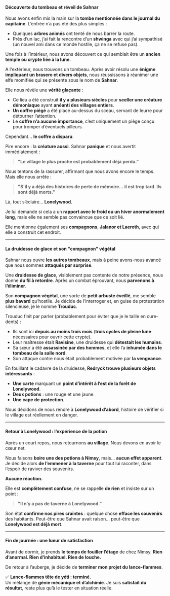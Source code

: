 #### **Découverte du tombeau et réveil de Sahnar**

Nous avons enfin mis la main sur la **tombe mentionnée dans le journal du capitaine**. L’entrée n’a pas été des plus simples :

- Quelques **arbres animés** ont tenté de nous barrer la route.
- Près d’un lac, j’ai fait la rencontre d’un **shwinga** avec qui j’ai sympathisé (un nouvel ami dans ce monde hostile, ça ne se refuse pas).

Une fois à l’intérieur, nous avons découvert ce qui semblait être un **ancien temple ou crypte liée à la lune**.

A l'extérieur, nous trouvons un tombeau. Après avoir résolu une **énigme impliquant un brasero et divers objets**, nous réussissons à réanimer  une elfe momifiée qui se présente sous le nom de **Sahnar**.

Elle nous révèle une **vérité glaçante** :

- Ce lieu a été construit **il y a plusieurs siècles** pour **sceller une créature démoniaque** ayant **anéanti des villages entiers**.
- **Un coffre piégé** a été placé au-dessus du sceau, servant de leurre pour détourner l’attention.
- Le **coffre n’a aucune importance**, c’est uniquement un piège conçu pour tromper d’éventuels pilleurs.

Cependant… **le coffre a disparu**.

Pire encore : la **créature aussi**. Sahnar **panique** et nous avertit immédiatement :

> **"Le village le plus proche est probablement déjà perdu."**

Nous tentons de la rassurer, affirmant que nous avons encore le temps. Mais elle nous arrête :

> **"S'il y a déjà des histoires de perte de mémoire… il est trop tard. Ils sont déjà morts."**

Là, tout s’éclaire… **Lonelywood.**

Je lui demande si cela a un **rapport avec le froid ou un hiver anormalement long**, mais elle ne semble pas convaincue que ce soit lié.

Elle mentionne également ses **compagnons**, **Jalanor et Laeroth**, avec qui elle a construit cet endroit.

---

#### **La druidesse de glace et son "compagnon" végétal**

Sahnar nous ouvre **les autres tombeaux**, mais à peine avons-nous avancé que nous sommes **attaqués par surprise**.

Une **druidesse de glace**, visiblement pas contente de notre présence, nous donne **du fil à retordre**. Après un combat éprouvant, nous **parvenons à l’éliminer**.

Son **compagnon végétal**, une sorte de **petit arbuste éveillé**, me semble **plus bavard** qu’hostile. Je décide de l’interroger et, en guise de protestation silencieuse, je le nomme **Trouduc**.

Trouduc finit par parler (probablement pour éviter que je le taille en cure-dents) :

- Ils sont ici **depuis au moins trois mois** (**trois cycles de pleine lune** nécessaires pour ouvrir cette crypte).
- Leur maîtresse était **Ravisine**, une druidesse qui **détestait les humains**.
- Sa sœur a été **assassinée par des hommes**, et elle l’a **inhumée dans le tombeau de la salle nord**.
- Son attaque contre nous était probablement motivée par **la vengeance**.

En fouillant le cadavre de la druidesse, **Redryck trouve plusieurs objets intéressants** :

- **Une carte** marquant un **point d’intérêt à l’est de la forêt de Lonelywood**.
- **Deux potions** : une rouge et une jaune.
- **Une cape de protection**.

Nous décidons de nous rendre à **Lonelywood d’abord**, histoire de vérifier si le village est réellement en danger.

---

#### **Retour à Lonelywood : l’expérience de la potion**

Après un court repos, nous retournons **au village**. Nous devons en avoir le cœur net.

Nous faisons **boire une des potions à Nimsy**, mais… **aucun effet apparent**. Je décide alors **de l’emmener à la taverne** pour tout lui raconter, dans l’espoir de raviver des souvenirs.

**Aucune réaction.**

Elle est **complètement confuse**, ne se rappelle **de rien** et insiste sur un point :

> **"Il n’y a pas de taverne à Lonelywood."**

Son état **confirme nos pires craintes** : quelque chose **efface les souvenirs** des habitants. Peut-être que Sahnar avait raison… peut-être que **Lonelywood est déjà mort**.

---

#### **Fin de journée : une lueur de satisfaction**

Avant de dormir, je prends **le temps de fouiller l’étage** de chez Nimsy. **Rien d’anormal. Rien d’inhabituel. Rien de louche.**

De retour à l’auberge, je décide de **terminer mon projet du lance-flammes**.

✅ **Lance-flammes tête de yéti : terminé.**  
Un mélange de **génie mécanique et d’alchimie**. Je suis **satisfait du résultat**, reste plus qu’à le tester en situation réelle.